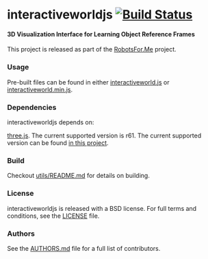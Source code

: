 interactiveworldjs [![Build Status](https://api.travis-ci.org/WPI-RAIL/interactiveworldjs.png)](https://travis-ci.org/WPI-RAIL/interactiveworldjs)
==================

#### 3D Visualization Interface for Learning Object Reference Frames
This project is released as part of the [RobotsFor.Me](https://robotsfor.me/) project.

### Usage
Pre-built files can be found in either [interactiveworld.js](build/interactiveworld.js) or [interactiveworld.min.js](build/interactiveworld.min.js).

### Dependencies
interactiveworldjs depends on:

[three.js](https://github.com/mrdoob/three.js/). The current supported version is r61. The current supported version can be found [in this project](include/threejs/three.js).

### Build
Checkout [utils/README.md](utils/README.md) for details on building.

### License
interactiveworldjs is released with a BSD license. For full terms and conditions, see the [LICENSE](LICENSE) file.

### Authors
See the [AUTHORS.md](AUTHORS.md) file for a full list of contributors.
